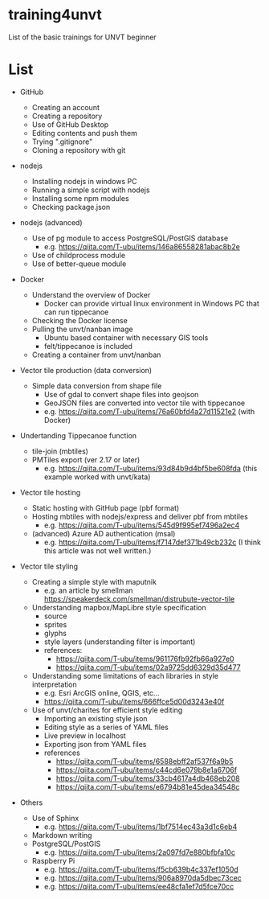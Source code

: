 # training4unvt
List of the basic trainings for UNVT beginner 

# List
- GitHub
  - Creating an account
  - Creating a repository
  - Use of GitHub Desktop
  - Editing contents and push them
  - Trying ".gitignore" 
  - Cloning a repository with git

- nodejs
  - Installing nodejs in windows PC
  - Running a simple script with nodejs
  - Installing some npm modules
  - Checking package.json

- nodejs (advanced)
  - Use of pg module to access PostgreSQL/PostGIS database
    - e.g. https://qiita.com/T-ubu/items/146a86558281abac8b2e
  - Use of childprocess module
  - Use of better-queue module

- Docker
  - Understand the overview of Docker
    - Docker can provide virtual linux environment in Windows PC that can run tippecanoe
  - Checking the Docker license
  - Pulling the unvt/nanban image
    - Ubuntu based container with necessary GIS tools
    - felt/tippecanoe is included
  - Creating a container from unvt/nanban


- Vector tile production (data conversion)
  - Simple data conversion from shape file
    - Use of gdal to convert shape files into geojson
    - GeoJSON files are converted into vector tile with tippecanoe
    - e.g. https://qiita.com/T-ubu/items/76a60bfd4a27d11521e2 (with Docker)
- Undertanding Tippecanoe function
    - tile-join (mbtiles)
    - PMTiles export (ver 2.17 or later)
      - e.g. https://qiita.com/T-ubu/items/93d84b9d4bf5be608fda (this example worked with unvt/kata)

- Vector tile hosting
  - Static hosting with GitHub page (pbf format)
  - Hosting mbtiles with nodejs/express and deliver pbf from mbtiles
    - e.g. https://qiita.com/T-ubu/items/545d9f995ef7496a2ec4
  - (advanced) Azure AD authentication (msal)
    - e.g. https://qiita.com/T-ubu/items/f7147def371b49cb232c (I think this article was not well written.)

- Vector tile styling
  - Creating a simple style with maputnik
    - e.g. an article by smellman https://speakerdeck.com/smellman/distrubute-vector-tile
  - Understanding mapbox/MapLibre style specification
    - source
    - sprites
    - glyphs
    - style layers (understanding filter is important)
    - references:
      - https://qiita.com/T-ubu/items/961176fb92fb66a927e0
      - https://qiita.com/T-ubu/items/02a9725dd6329d35d477
  - Understanding some limitations of each libraries in style interpretation
    - e.g. Esri ArcGIS online, QGIS, etc...
    - https://qiita.com/T-ubu/items/666ffce5d00d3243e40f  
  - Use of unvt/charites for efficient style editing
    - Importing an existing style json 
    - Editing style as a series of YAML files
    - Live preview in localhost
    - Exporting json from YAML files
    - references
      - https://qiita.com/T-ubu/items/6588ebff2af537f6a9b5
      - https://qiita.com/T-ubu/items/c44cd6e079b8e1a6706f 
      - https://qiita.com/T-ubu/items/33cb4617a4db468eb208
      - https://qiita.com/T-ubu/items/e6794b81e45dea34548c
    
- Others
  - Use of Sphinx
    - e.g. https://qiita.com/T-ubu/items/1bf7514ec43a3d1c6eb4
  - Markdown writing
  - PostgreSQL/PostGIS 
    - e.g. https://qiita.com/T-ubu/items/2a097fd7e880bfbfa10c 
  - Raspberry Pi
    - e.g. https://qiita.com/T-ubu/items/f5cb639b4c337ef1050d
    - e.g. https://qiita.com/T-ubu/items/906a8970da5dbec73cec
    - e.g. https://qiita.com/T-ubu/items/ee48cfa1ef7d5fce70cc 
